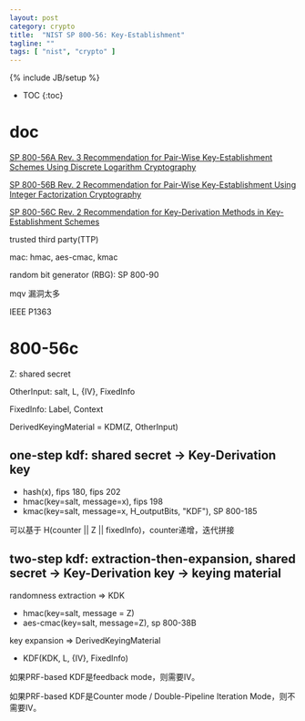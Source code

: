 ```yaml
---
layout: post
category: crypto
title:  "NIST SP 800-56: Key-Establishment"
tagline: ""
tags: [ "nist", "crypto" ] 
---
```

{% include JB/setup %}

* TOC
{:toc}

# doc

[SP 800-56A Rev. 3 Recommendation for Pair-Wise Key-Establishment Schemes Using Discrete Logarithm Cryptography](https://csrc.nist.gov/publications/detail/sp/800-56a/rev-3/final)

[SP 800-56B Rev. 2 Recommendation for Pair-Wise Key-Establishment Using Integer Factorization Cryptography](https://csrc.nist.gov/publications/detail/sp/800-56b/rev-2/final)

[SP 800-56C Rev. 2 Recommendation for Key-Derivation Methods in Key-Establishment Schemes](https://csrc.nist.gov/publications/detail/sp/800-56c/rev-2/final)

trusted third party(TTP)

mac: hmac, aes-cmac, kmac

random  bit  generator  (RBG): SP 800-90

mqv 漏洞太多

IEEE P1363 

# 800-56c

Z: shared secret

OtherInput: salt, L, {IV}, FixedInfo

FixedInfo: Label, Context

DerivedKeyingMaterial = KDM(Z, OtherInput)

## one-step kdf: shared secret -> Key-Derivation key

- hash(x), fips 180, fips 202
- hmac(key=salt, message=x), fips 198
- kmac(key=salt, message=x, H\_outputBits, "KDF"), SP 800-185

可以基于 H(counter || Z || fixedInfo)，counter递增，迭代拼接

## two-step kdf: extraction-then-expansion,  shared secret -> Key-Derivation key -> keying material

randomness extraction => KDK
- hmac(key=salt, message = Z)
- aes-cmac(key=salt, message=Z), sp 800-38B

key expansion => DerivedKeyingMaterial
- KDF(KDK, L, {IV}, FixedInfo)

如果PRF-based KDF是feedback mode，则需要IV。

如果PRF-based KDF是Counter mode / Double-Pipeline Iteration Mode，则不需要IV。
